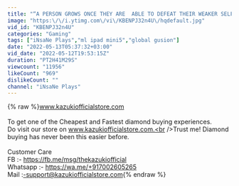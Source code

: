 ```yaml
---
title: "“A PERSON GROWS ONCE THEY ARE  ABLE TO DEFEAT THEIR WEAKER SELF” | MLBB"
image: "https:\/\/i.ytimg.com\/vi\/KBENPJ32n4U\/hqdefault.jpg"
vid_id: "KBENPJ32n4U"
categories: "Gaming"
tags: ["iNsaNe Plays","ml ipad mini5","global gusion"]
date: "2022-05-13T05:37:32+03:00"
vid_date: "2022-05-12T19:53:15Z"
duration: "PT2H41M29S"
viewcount: "11956"
likeCount: "969"
dislikeCount: ""
channel: "iNsaNe Plays"
---
```

{% raw %}www.kazukiofficialstore.com<br /><br />To get one of the Cheapest and Fastest diamond buying experiences.<br />Do visit our store on www.kazukiofficialstore.com.<br />Trust me! Diamond buying has never been this easier before.<br /><br />Customer Care <br />FB :- <a rel="nofollow" target="blank" href="https://fb.me/msg/thekazukiofficial">https://fb.me/msg/thekazukiofficial</a><br />Whatsapp :- <a rel="nofollow" target="blank" href="https://wa.me/+917002605265">https://wa.me/+917002605265</a><br />Mail :-support@kazukiofficialstore.com{% endraw %}
